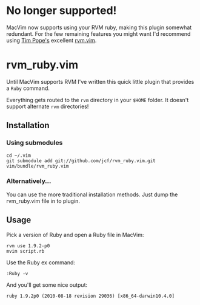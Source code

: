 # No longer supported!

MacVim now supports using your RVM ruby, making this plugin somewhat
redundant. For the few remaining features you might want I'd recommend
using [Tim Pope's](https://github.com/tpope) excellent
[rvm.vim](https://github.com/tpope/vim-rvm).

# rvm_ruby.vim

Until MacVim supports RVM I've written this quick little plugin that provides a
`Ruby` command.

Everything gets routed to the `rvm` directory in your `$HOME` folder. It
doesn't support alternate `rvm` directories!

## Installation

### Using submodules

    cd ~/.vim
    git submodule add git://github.com/jcf/rvm_ruby.vim.git vim/bundle/rvm_ruby.vim

### Alternatively…

You can use the more traditional installation methods. Just dump the
rvm_ruby.vim file in to plugin.

## Usage

Pick a version of Ruby and open a Ruby file in MacVim:

    rvm use 1.9.2-p0
    mvim script.rb

Use the Ruby ex command:

    :Ruby -v

And you'll get some nice output:

    ruby 1.9.2p0 (2010-08-18 revision 29036) [x86_64-darwin10.4.0]
